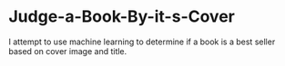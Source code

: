 # Judge-a-Book-By-it-s-Cover
I attempt to use machine learning to determine if a book is a best seller based on cover image and title.
